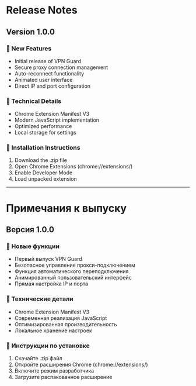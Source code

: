 # Release Notes

## Version 1.0.0

### 🌟 New Features
- Initial release of VPN Guard
- Secure proxy connection management
- Auto-reconnect functionality
- Animated user interface
- Direct IP and port configuration

### 🔧 Technical Details
- Chrome Extension Manifest V3
- Modern JavaScript implementation
- Optimized performance
- Local storage for settings

### 📝 Installation Instructions
1. Download the .zip file
2. Open Chrome Extensions (chrome://extensions/)
3. Enable Developer Mode
4. Load unpacked extension

---

# Примечания к выпуску

## Версия 1.0.0

### 🌟 Новые функции
- Первый выпуск VPN Guard
- Безопасное управление прокси-подключением
- Функция автоматического переподключения
- Анимированный пользовательский интерфейс
- Прямая настройка IP и порта

### 🔧 Технические детали
- Chrome Extension Manifest V3
- Современная реализация JavaScript
- Оптимизированная производительность
- Локальное хранение настроек

### 📝 Инструкции по установке
1. Скачайте .zip файл
2. Откройте расширения Chrome (chrome://extensions/)
3. Включите режим разработчика
4. Загрузите распакованное расширение